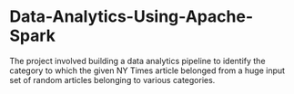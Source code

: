 # Data-Analytics-Using-Apache-Spark

The project involved building a data analytics pipeline to identify the category to which the given NY Times article belonged from a huge input set of random articles belonging to various categories.
